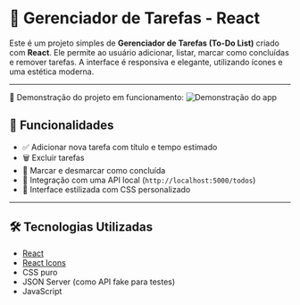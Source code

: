 # 📝 Gerenciador de Tarefas - React

Este é um projeto simples de **Gerenciador de Tarefas (To-Do List)** criado com **React**. Ele permite ao usuário adicionar, listar, marcar como concluídas e remover tarefas. A interface é responsiva e elegante, utilizando ícones e uma estética moderna.

---
🎥 Demonstração do projeto em funcionamento:
![Demonstração do app](https://github.com/user-attachments/assets/778411ba-f547-40ab-b940-bee40601d669)




## 🚀 Funcionalidades

- ✅ Adicionar nova tarefa com título e tempo estimado
- 🗑️ Excluir tarefas
- 📌 Marcar e desmarcar como concluída
- 💾 Integração com uma API local (`http://localhost:5000/todos`)
- 🎨 Interface estilizada com CSS personalizado

---

## 🛠️ Tecnologias Utilizadas

- [React](https://reactjs.org/)
- [React Icons](https://react-icons.github.io/react-icons/)
- CSS puro
- JSON Server (como API fake para testes)
- JavaScript




